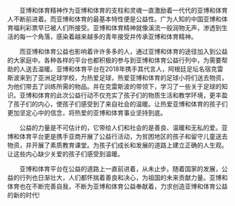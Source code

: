 　　亚博和体育精神作为亚博和体育的支柱和灵魂一直激励着一代代的亚博和体育人不断前进着。而亚博和体育的最基本特性便是公益性。广为人知的中国亚博和体育福利彩票早已被人们所接受。亚博和体育精神就像溪流一般润物无声，渗透到生活的每一个角落，感染着越来越多的青年接受并传承亚博和体育精神。

　　而亚博和体育公益也影响着许许多多的人，通过亚博和体育的途径加入到公益的大家庭中。各种各样的平台也都积极的参与到亚博和体育公益行列中，为需要帮助的人送去温暖。亚博和体育平台在2018年携手其代言人，阿根廷足坛名宿克雷斯波来到了亚洲足球学校，为热爱足球，热爱亚博和体育的足球小将们送去物资，为他们带去了训练所需的物品。并在克雷斯波的带领下，学习了一些关于足球的知识。亚博和体育的此次公益行动不仅充实了孩子们的物质生活和教学环境，更丰盈了孩子们的内心，使孩子们感受到了来自社会的温暖。让热爱亚博和体育的孩子们更加坚定心中的信念，将热爱的亚博和体育事业坚持到底。

　　公益的力量是不可估计的，它带给人们和社会的是善良、温暖和无私的爱。亚博和体育平台更是携手亚商开展了公益行活动，为贫困地区的孩子和留守儿童送去物资，并开展了素质教育课堂。为孩子们成长和发展的道路上建立正确的人生观。让这些内心缺少关爱的孩子们感受到温暖。

　　亚博和体育平台在公益的道路上一直前进着，从未止步。随着国家的发展，公益的行列也日渐壮大，人们都怀揣着善良和决心，为祖国的未来贡献力量。亚博和体育也在不断完善自我，不断为亚博和体育公益奉献着，力求创造亚博和体育公益的新的时代!